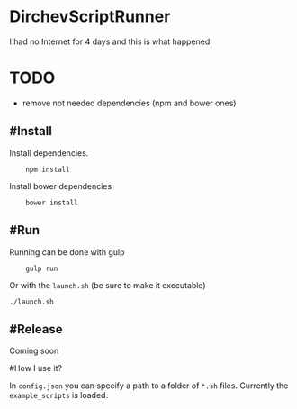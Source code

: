# DirchevScriptRunner

I had no Internet for 4 days and this is what happened.

# TODO

* remove not needed dependencies (npm and bower ones)

#Install
---

Install dependencies.

```
	npm install
```

Install bower dependencies

```
	bower install
```

#Run
---

Running can be done with gulp

```
	gulp run
```

Or with the `launch.sh` (be sure to make it executable)

```
./launch.sh
```

#Release
---

Coming soon

#How I use it?

In `config.json` you can specify a path to a folder of `*.sh` files.
Currently the `example_scripts` is loaded.
